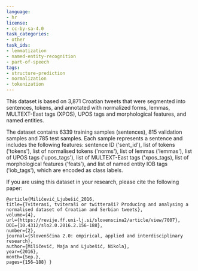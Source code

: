 ```yaml
---
language:
- hr
license:
- cc-by-sa-4.0
task_categories:
- other
task_ids:
- lemmatization
- named-entity-recognition
- part-of-speech
tags:
- structure-prediction
- normalization
- tokenization
---
```

This dataset is based on 3,871 Croatian tweets that were segmented into sentences, tokens, and annotated with normalized forms, lemmas, MULTEXT-East tags (XPOS), UPOS tags and morphological features, and named entities.

The dataset contains 6339 training samples (sentences), 815 validation samples and 785 test samples. 
Each sample represents a sentence and includes the following features: sentence ID ('sent\_id'), 
list of tokens ('tokens'), list of normalised tokens ('norms'), list of lemmas ('lemmas'), list of UPOS tags ('upos\_tags'), 
list of MULTEXT-East tags ('xpos\_tags), list of morphological features ('feats'), 
and list of named entity IOB tags ('iob\_tags'), which are encoded as class labels.

If you are using this dataset in your research, please cite the following paper:

```
@article{Miličević_Ljubešić_2016,
title={Tviterasi, tviteraši or twitteraši? Producing and analysing a normalised dataset of Croatian and Serbian tweets}, 
volume={4}, 
url={https://revije.ff.uni-lj.si/slovenscina2/article/view/7007}, 
DOI={10.4312/slo2.0.2016.2.156-188}, 
number={2}, 
journal={Slovenščina 2.0: empirical, applied and interdisciplinary research}, 
author={Miličević, Maja and Ljubešić, Nikola}, 
year={2016}, 
month={Sep.}, 
pages={156–188} }
```
